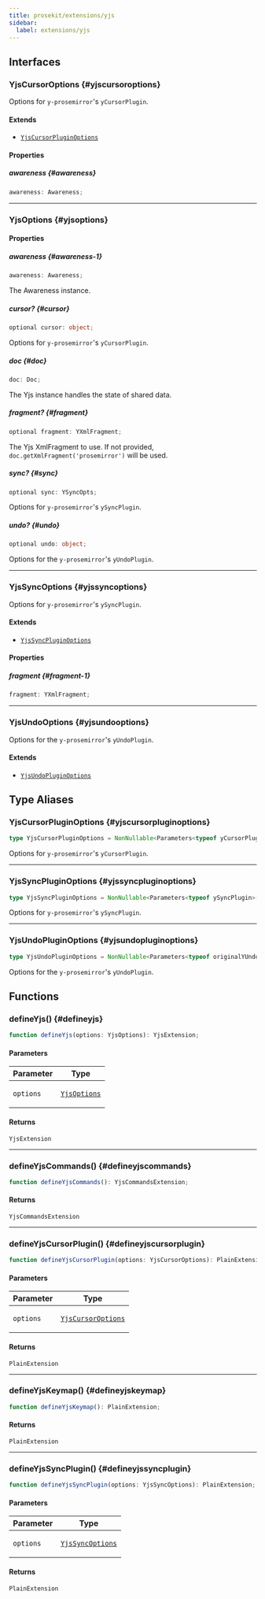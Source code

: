 ```yaml
---
title: prosekit/extensions/yjs
sidebar:
  label: extensions/yjs
---
```


<!-- DEBUG memberWithGroups 1 -->

<!-- DEBUG memberWithGroups 4 -->

<!-- DEBUG memberWithGroups 7 -->

<!-- DEBUG memberWithGroups 8 -->

<!-- DEBUG memberWithGroups 9 -->

## Interfaces

### YjsCursorOptions {#yjscursoroptions}

<!-- DEBUG memberWithGroups 1 -->

Options for `y-prosemirror`'s `yCursorPlugin`.

#### Extends

- [`YjsCursorPluginOptions`](#yjscursorpluginoptions)

<!-- DEBUG memberWithGroups 4 -->

<!-- DEBUG memberWithGroups 7 -->

<!-- DEBUG memberWithGroups 8 -->

<!-- DEBUG memberWithGroups 9 -->

#### Properties

##### awareness {#awareness}

```ts
awareness: Awareness;
```

<!-- DEBUG memberWithGroups 10 -->

***

### YjsOptions {#yjsoptions}

<!-- DEBUG memberWithGroups 1 -->

<!-- DEBUG memberWithGroups 4 -->

<!-- DEBUG memberWithGroups 7 -->

<!-- DEBUG memberWithGroups 8 -->

<!-- DEBUG memberWithGroups 9 -->

#### Properties

##### awareness {#awareness-1}

```ts
awareness: Awareness;
```

The Awareness instance.

##### cursor? {#cursor}

```ts
optional cursor: object;
```

Options for `y-prosemirror`'s `yCursorPlugin`.

##### doc {#doc}

```ts
doc: Doc;
```

The Yjs instance handles the state of shared data.

##### fragment? {#fragment}

```ts
optional fragment: YXmlFragment;
```

The Yjs XmlFragment to use. If not provided,
`doc.getXmlFragment('prosemirror')` will be used.

##### sync? {#sync}

```ts
optional sync: YSyncOpts;
```

Options for `y-prosemirror`'s `ySyncPlugin`.

##### undo? {#undo}

```ts
optional undo: object;
```

Options for the `y-prosemirror`'s `yUndoPlugin`.

<!-- DEBUG memberWithGroups 10 -->

***

### YjsSyncOptions {#yjssyncoptions}

<!-- DEBUG memberWithGroups 1 -->

Options for `y-prosemirror`'s `ySyncPlugin`.

#### Extends

- [`YjsSyncPluginOptions`](#yjssyncpluginoptions)

<!-- DEBUG memberWithGroups 4 -->

<!-- DEBUG memberWithGroups 7 -->

<!-- DEBUG memberWithGroups 8 -->

<!-- DEBUG memberWithGroups 9 -->

#### Properties

##### fragment {#fragment-1}

```ts
fragment: YXmlFragment;
```

<!-- DEBUG memberWithGroups 10 -->

***

### YjsUndoOptions {#yjsundooptions}

<!-- DEBUG memberWithGroups 1 -->

Options for the `y-prosemirror`'s `yUndoPlugin`.

#### Extends

- [`YjsUndoPluginOptions`](#yjsundopluginoptions)

<!-- DEBUG memberWithGroups 4 -->

<!-- DEBUG memberWithGroups 7 -->

<!-- DEBUG memberWithGroups 8 -->

<!-- DEBUG memberWithGroups 9 -->

<!-- DEBUG memberWithGroups 10 -->

## Type Aliases

### YjsCursorPluginOptions {#yjscursorpluginoptions}

```ts
type YjsCursorPluginOptions = NonNullable<Parameters<typeof yCursorPlugin>[1]>;
```

Options for `y-prosemirror`'s `yCursorPlugin`.

***

### YjsSyncPluginOptions {#yjssyncpluginoptions}

```ts
type YjsSyncPluginOptions = NonNullable<Parameters<typeof ySyncPlugin>[1]>;
```

Options for `y-prosemirror`'s `ySyncPlugin`.

***

### YjsUndoPluginOptions {#yjsundopluginoptions}

```ts
type YjsUndoPluginOptions = NonNullable<Parameters<typeof originalYUndoPlugin>[0]>;
```

Options for the `y-prosemirror`'s `yUndoPlugin`.

## Functions

### defineYjs() {#defineyjs}

```ts
function defineYjs(options: YjsOptions): YjsExtension;
```

#### Parameters

<table>
<thead>
<tr>
<th>Parameter</th>
<th>Type</th>
</tr>
</thead>
<tbody>
<tr>
<td>

`options`

</td>
<td>

[`YjsOptions`](#yjsoptions)

</td>
</tr>
</tbody>
</table>

#### Returns

`YjsExtension`

***

### defineYjsCommands() {#defineyjscommands}

```ts
function defineYjsCommands(): YjsCommandsExtension;
```

#### Returns

`YjsCommandsExtension`

***

### defineYjsCursorPlugin() {#defineyjscursorplugin}

```ts
function defineYjsCursorPlugin(options: YjsCursorOptions): PlainExtension;
```

#### Parameters

<table>
<thead>
<tr>
<th>Parameter</th>
<th>Type</th>
</tr>
</thead>
<tbody>
<tr>
<td>

`options`

</td>
<td>

[`YjsCursorOptions`](#yjscursoroptions)

</td>
</tr>
</tbody>
</table>

#### Returns

`PlainExtension`

***

### defineYjsKeymap() {#defineyjskeymap}

```ts
function defineYjsKeymap(): PlainExtension;
```

#### Returns

`PlainExtension`

***

### defineYjsSyncPlugin() {#defineyjssyncplugin}

```ts
function defineYjsSyncPlugin(options: YjsSyncOptions): PlainExtension;
```

#### Parameters

<table>
<thead>
<tr>
<th>Parameter</th>
<th>Type</th>
</tr>
</thead>
<tbody>
<tr>
<td>

`options`

</td>
<td>

[`YjsSyncOptions`](#yjssyncoptions)

</td>
</tr>
</tbody>
</table>

#### Returns

`PlainExtension`

<!-- DEBUG memberWithGroups 10 -->
